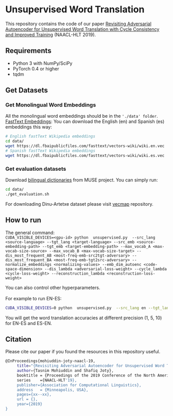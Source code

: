# Unsupervised Word Translation

This repository contains the code of our paper [Revisiting Adversarial Autoencoder for Unsupervised Word Translation with Cycle Consistency and Improved Training](https://arxiv.org/pdf/1904.04116.pdf)  (NAACL-HLT 2019).


## Requirements

- Python 3 with NumPy/SciPy
- PyTorch 0.4 or higher
- tqdm


## Get Datasets

### Get Monolingual Word Embeddings

All the monolingual word embeddings should be in the `'./data' folder`. </br>
[FastText Embeddings](https://fasttext.cc/docs/en/pretrained-vectors.html): You can download the English (en) and Spanish (es) embeddings this way:
```bash
# English fastText Wikipedia embeddings
cd data/
wget https://dl.fbaipublicfiles.com/fasttext/vectors-wiki/wiki.en.vec
# Spanish fastText Wikipedia embeddings
wget https://dl.fbaipublicfiles.com/fasttext/vectors-wiki/wiki.es.vec
```

### Get evaluation datasets

Download [bilingual dictionaries](https://github.com/facebookresearch/MUSE#ground-truth-bilingual-dictionaries) from MUSE project.
You can simply run:
```bash
cd data/
./get_evaluation.sh
```

For downloading Dinu-Artetxe dataset please visit [vecmap](https://github.com/artetxem/vecmap/) repository.


## How to run

The general command: </br>
`CUDA_VISIBLE_DEVICES=<gpu-id> python  unsupervised.py  --src_lang <source-language> --tgt_lang <target-language> --src_emb <source-embedding-path> --tgt_emb <target-embedding-path> --max_vocab_A <max-vocab-size-source> --max_vocab_B <max-vocab-size-target> --dis_most_frequent_AB <most-freq-emb-src2tgt-adversary> --dis_most_frequent_BA <most-freq-emb-tgt2src-adversary> --normalize_embeddings <normalizing-values> --emb_dim_autoenc <code-space-dimension> --dis_lambda <adversarial-loss-weight> --cycle_lambda <cycle-loss-weight> --reconstruction_lambda <reconstruction-loss-weight>`

You can also control other hyperparameters. </br></br>
For example to run EN-ES:

```bash
CUDA_VISIBLE_DEVICES=0 python  unsupervised.py  --src_lang en --tgt_lang es --src_emb ./data/wiki.en.vec --tgt_emb ./data/wiki.es.vec --max_vocab_A 200000 --max_vocab_B 200000 --dis_most_frequent_AB 50000 --dis_most_frequent_BA 50000  --normalize_embeddings 'renorm,center,renorm' --emb_dim_autoenc 350 --dis_lambda 1 --cycle_lambda 5 --reconstruction_lambda 1 
```
You will get the word translation accuracies at different precision (1, 5, 10) for EN-ES and ES-EN.



## Citation
Please cite our paper if you found the resources in this repository useful.
```bash
@InProceedings{mohiuddin-joty-naacl-19,
     title="{Revisiting Adversarial Autoencoder for Unsupervised Word Translation with Cycle Consistency and Improved Training}",
     author={Tasnim Mohiuddin and Shafiq Joty},
     booktitle = {Proceedings of the 2019 Conference of the North American Chapter of the Association for Computational Linguistics: Human Language Technologies},
     series    ={NAACL-HLT'19},
     publisher={Association for Computational Linguistics},
     address   = {Minneapolis, USA},
     pages={xx--xx},
     url = {},
     year={2019}
}

```

